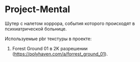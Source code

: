 # Project-Mental
Шутер с налетом хоррора, события которого происходят в психиатрической больнице.

Используемые pbr текстуры в проекте:
1. Forest Ground 01 в 2K разрешении (https://polyhaven.com/a/forrest_ground_01). 
